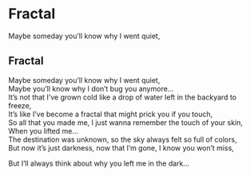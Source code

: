 # Fractal

Maybe someday you’ll know why I went quiet,

## Fractal <a id="8009"></a>

Maybe someday you’ll know why I went quiet,  
Maybe you’ll know why I don’t bug you anymore…  
It’s not that I’ve grown cold like a drop of water left in the backyard to freeze,  
It’s like I’ve become a fractal that might prick you if you touch,  
So all that you made me, I just wanna remember the touch of your skin,  
When you lifted me…  
The destination was unknown, so the sky always felt so full of colors,  
But now it’s just darkness, now that I’m gone, I know you won’t miss,

But I’ll always think about why you left me in the dark…

